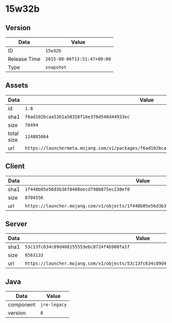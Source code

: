 # 15w32b

## Version

|**Data**        | **Value**                 |
|----------------|-------------------------|
| ID   | ```15w32b```   |
| Release Time   | ```2015-08-06T13:51:47+00:00```   |
| Type   | ```snapshot```   |

## Assets

|**Data**        | **Value**                 |
|----------------|-------------------------|
| id   | ```1.8```   |
| sha1   | ```f6ad102bcaa53b1a58358f16e376d548d44933ec```   |
| size   | ```78494```   |
| total size  | ```114885064```  |
| url       | ```https://launchermeta.mojang.com/v1/packages/f6ad102bcaa53b1a58358f16e376d548d44933ec/1.8.json``` |

## Client

|**Data**        | **Value**                 |
|----------------|-------------------------|
| sha1   | ```1f448b05e56d3b36f0408eecd798b875ec230ef0```   |
| size   | ```8704556```   |
| url       | ```https://launcher.mojang.com/v1/objects/1f448b05e56d3b36f0408eecd798b875ec230ef0/client.jar``` |

## Server

|**Data**        | **Value**                 |
|----------------|-------------------------|
| sha1   | ```53c13fc634c89d408155553ebc8724f4b900fa1f```   |
| size   | ```8563133```   |
| url       | ```https://launcher.mojang.com/v1/objects/53c13fc634c89d408155553ebc8724f4b900fa1f/server.jar``` |

## Java

|**Data**        | **Value**                 |
|----------------|-------------------------|
| component   | ```jre-legacy```   |
| version   | ```8```   |